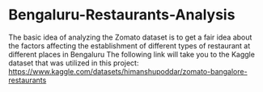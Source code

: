 # Bengaluru-Restaurants-Analysis
The basic idea of analyzing the Zomato dataset is to get a fair idea about the factors affecting the establishment of different types of restaurant at different places in Bengaluru
The following link will take you to the Kaggle dataset that was utilized in this project:
https://www.kaggle.com/datasets/himanshupoddar/zomato-bangalore-restaurants
